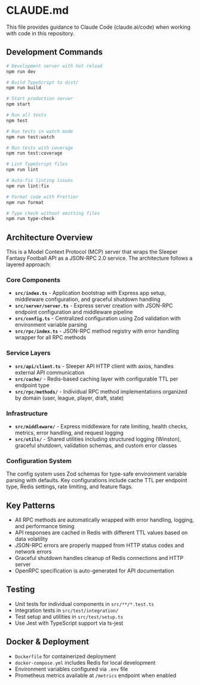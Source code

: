 # CLAUDE.md

This file provides guidance to Claude Code (claude.ai/code) when working with code in this repository.

## Development Commands

```bash
# Development server with hot reload
npm run dev

# Build TypeScript to dist/
npm run build

# Start production server
npm start

# Run all tests
npm test

# Run tests in watch mode
npm run test:watch

# Run tests with coverage
npm run test:coverage

# Lint TypeScript files
npm run lint

# Auto-fix linting issues
npm run lint:fix

# Format code with Prettier
npm run format

# Type check without emitting files
npm run type-check
```

## Architecture Overview

This is a Model Context Protocol (MCP) server that wraps the Sleeper Fantasy Football API as a JSON-RPC 2.0 service. The architecture follows a layered approach:

### Core Components

- **`src/index.ts`** - Application bootstrap with Express app setup, middleware configuration, and graceful shutdown handling
- **`src/server/server.ts`** - Express server creation with JSON-RPC endpoint configuration and middleware pipeline
- **`src/config.ts`** - Centralized configuration using Zod validation with environment variable parsing
- **`src/rpc/index.ts`** - JSON-RPC method registry with error handling wrapper for all RPC methods

### Service Layers

- **`src/api/client.ts`** - Sleeper API HTTP client with axios, handles external API communication
- **`src/cache/`** - Redis-based caching layer with configurable TTL per endpoint type
- **`src/rpc/methods/`** - Individual RPC method implementations organized by domain (user, league, player, draft, state)

### Infrastructure

- **`src/middleware/`** - Express middleware for rate limiting, health checks, metrics, error handling, and request logging
- **`src/utils/`** - Shared utilities including structured logging (Winston), graceful shutdown, validation schemas, and custom error classes

### Configuration System

The config system uses Zod schemas for type-safe environment variable parsing with defaults. Key configurations include cache TTL per endpoint type, Redis settings, rate limiting, and feature flags.

## Key Patterns

- All RPC methods are automatically wrapped with error handling, logging, and performance timing
- API responses are cached in Redis with different TTL values based on data volatility
- JSON-RPC errors are properly mapped from HTTP status codes and network errors  
- Graceful shutdown handles cleanup of Redis connections and HTTP server
- OpenRPC specification is auto-generated for API documentation

## Testing

- Unit tests for individual components in `src/**/*.test.ts`
- Integration tests in `src/test/integration/`
- Test setup and utilities in `src/test/setup.ts`
- Use Jest with TypeScript support via ts-jest

## Docker & Deployment

- `Dockerfile` for containerized deployment
- `docker-compose.yml` includes Redis for local development
- Environment variables configured via `.env` file
- Prometheus metrics available at `/metrics` endpoint when enabled